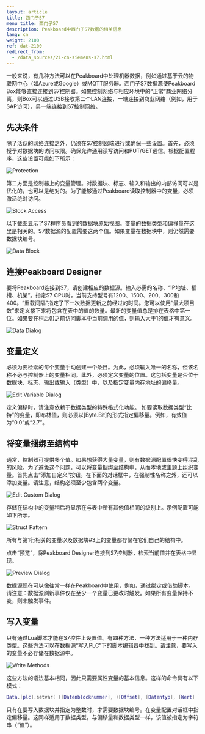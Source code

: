 ```yaml
---
layout: article
title: 西门子S7
menu_title: 西门子S7
description: Peakboard中西门子S7数据的相关信息
lang: cn
weight: 2100
ref: dat-2100
redirect_from:
  - /data_sources/21-cn-siemens-s7.html
---
```

一般来说，有几种方法可以在Peakboard中处理机器数据，例如通过基于云的物联网中心（如Azure或Google）或MQTT服务器。西门子S7数据源使Peakboard Box能够直接连接到S7控制器。如果控制网络与相应环境中的“正常”商业网络分离，则Box可以通过USB接收第二个LAN连接，一端连接到商业网络（例如，用于SAP访问），另一端连接到S7控制网络。

## 先决条件

除了活跃的网络连接之外，仍须在S7控制器端进行或确保一些设置。首先，必须授予对数据块的访问权限。确保允许通用读写访问和PUT/GET通信。根据配置程序，这些设置可能如下所示：

![Protection](/assets/images/data-sources/siemens-s7/datenquelle-s7-00-protection.png)

第二方面是控制器上的变量管理。对数据块、标志、输入和输出的内部访问可以是优化的，也可以是绝对的。为了能够通过Peakboard读取控制器中的变量，必须激活绝对访问。

![Block Access](/assets/images/data-sources/siemens-s7/datenquelle-s7-01-block-access.png)

以下截图显示了S7程序员看到的数据块原始视图。变量的数据类型和偏移量在这里是相关的。S7数据源的配置需要这两个值。如果变量在数据块中，则仍然需要数据块编号。

![Data Block](/assets/images/data-sources/siemens-s7/datenquelle-s7-02-data-block.png)


## 连接Peakboard Designer

要将Peakboard连接到S7，请创建相应的数据源。输入必需的名称、“IP地址、插槽、机架”。指定S7 CPU时，当前支持型号有1200、1500、200、300和400。“重载间隔”指定了下一次数据更新之前经过的时间。您可以使用“最大项目数”来定义接下来将包含在表中的值的数量。最新的变量值总是排在表格中第一位。如果要在稍后(!)之前访问脚本中当前调用的值，则输入大于1的值才有意义。

![Data Dialog](/assets/images/data-sources/siemens-s7/datenquelle-s7-03-edit-data-dialog.png)

## 变量定义

必须为要检索的每个变量手动创建一个条目。为此，必须输入唯一的名称，但该名称不必与控制器上的变量相同。此外，必须定义变量的位置。这包括变量是否位于数据块、标志、输出或输入（类型）中，以及指定变量内存地址的偏移量。

![Edit Variable Dialog](/assets/images/data-sources/siemens-s7/datenquelle-s7-04-edit-variable-dialog.png)

定义偏移时，请注意依赖于数据类型的特殊格式化功能。
如要读取数据类型“比特”的变量，即布林值，则必须以[Byte.Bit]的形式指定偏移量。例如，有效值为“0.0”或“2.7”。

## 将变量捆绑至结构中

通常，控制器可提供多个值。如果想获得大量变量，则有数据源配置很快变得混乱的风险。为了避免这个问题，可以将变量捆绑至结构中，从而本地或主题上组织变量。首先点击“添加自定义”按钮。在下面的对话框中，在强制性名称之外，还可以添加变量。请注意，结构必须至少包含两个变量。

![Edit Custom Dialog](/assets/images/data-sources/siemens-s7/datenquelle-s7-05-edit-custom-dialog.png)

存储在结构中的变量稍后将显示在与表中所有其他值相同的级别上。示例配置可能如下所示。

![Struct Pattern](/assets/images/data-sources/siemens-s7/datenquelle-s7-06-struct-pattern.png)

所有与第1行相关的变量以及数据块#3上的变量都存储在它们自己的结构中。

点击“预览”，将Peakboard Designer连接到S7控制器，检索当前值并在表格中显现。

![Preview Dialog](/assets/images/data-sources/siemens-s7/datenquelle-s7-07-preview-dialog.png)

数据源现在可以像往常一样在Peakboard中使用，例如，通过绑定或借助脚本。请注意：数据源刷新事件仅在至少一个变量已更改时触发。如果所有变量保持不变，则未触发事件。

## 写入变量

只有通过Lua脚本才能在S7控件上设置值。有四种方法，一种方法适用于一种内存类型。这些方法可以在数据源“写入PLC”下的脚本编辑器中找到。请注意，要写入的变量不必存储在数据源中。

![Write Methods](/assets/images/data-sources/siemens-s7/datenquelle-s7-08-write-methods.png)

这些方法的语法基本相同，因此只需要属性变量的基本信息。这样的命令具有以下模式：

```lua
Data.[plc].setvar( ([Datenblocknummer], )[Offset], [Datentyp], [Wert] )
```

只有在要写入数据块并指定为整数时，才需要数据块编号。在变量配置对话框中指定偏移量。这同样适用于数据类型。与偏移量和数据类型一样，该值被指定为字符串（“值”）。

